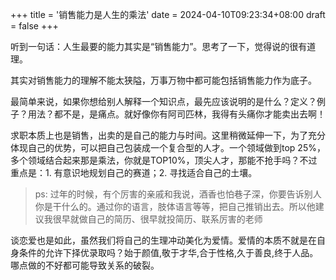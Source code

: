 +++
title = '销售能力是人生的乘法'
date = 2024-04-10T09:23:34+08:00
draft = false
+++

听到一句话：人生最要的能力其实是“销售能力”。思考了一下，觉得说的很有道理。

其实对销售能力的理解不能太狭隘，万事万物中都可能包括销售能力作为底子。

最简单来说，如果你想给别人解释一个知识点，最先应该说明的是什么？定义？例子？用法？都不是，是痛点。就好像你有阿司匹林，我得有头痛你才能卖出去啊！

求职本质上也是销售，出卖的是自己的能力与时间。这里稍微延伸一下，为了充分体现自己的优势，可以把自己包装成一个复合型的人才。一个领域做到top 25%，多个领域结合起来那是乘法，你就是TOP10%，顶尖人才，那能不抢手吗？不过重点是：1. 有意识地规划自己的赛道；2. 寻找适合自己的土壤。

> ps: 过年的时候，有个厉害的亲戚和我说，酒香也怕巷子深，你要告诉别人你是干什么的。通过你的语言，肢体语言等等，把自己推销出去。所以他建议我很早就做自己的简历、很早就投简历、联系厉害的老师

谈恋爱也是如此，虽然我们将自己的生理冲动美化为爱情。爱情的本质不就是在自身条件的允许下择优录取吗？始于颜值,敬于才华,合于性格,久于善良,终于人品。哪点做的不好都可能导致关系的破裂。

